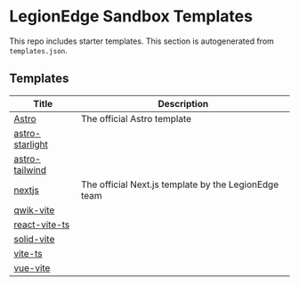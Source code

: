 # LegionEdge Sandbox Templates

This repo includes starter templates. This section is autogenerated from `templates.json`.

## Templates

| Title | Description |
|------|-------------|
| [Astro](https://github.com/LegionEdge/sandbox-templates/tree/main/astro) | The official Astro template |
| [astro-starlight](https://github.com/LegionEdge/sandbox-templates/tree/main/astro-starlight) |  |
| [astro-tailwind](https://github.com/LegionEdge/sandbox-templates/tree/main/astro-tailwind) |  |
| [nextjs](https://github.com/LegionEdge/sandbox-templates/tree/main/nextjs) | The official Next.js template by the LegionEdge team |
| [qwik-vite](https://github.com/LegionEdge/sandbox-templates/tree/main/qwik-vite) |  |
| [react-vite-ts](https://github.com/LegionEdge/sandbox-templates/tree/main/react-vite-ts) |  |
| [solid-vite](https://github.com/LegionEdge/sandbox-templates/tree/main/solid-vite) |  |
| [vite-ts](https://github.com/LegionEdge/sandbox-templates/tree/main/vite-ts) |  |
| [vue-vite](https://github.com/LegionEdge/sandbox-templates/tree/main/vue-vite) |  |
